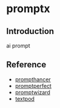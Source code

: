 # promptx

## Introduction

ai prompt



## Reference
- [prompthancer](https://prompthancer.com/)
- [promptperfect](https://promptperfect.jina.ai/)
- [promptwizard](https://github.com/microsoft/PromptWizard)
- [textpod](https://github.com/freetonik/textpod)
